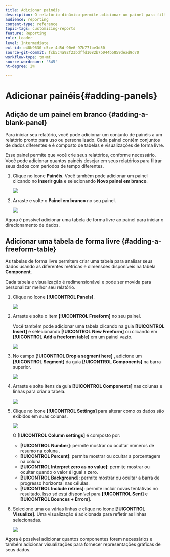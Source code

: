 ```yaml
---
title: Adicionar painéis
description: O relatório dinâmico permite adicionar um painel para filtrar melhor seus dados, dependendo do período escolhido.
audience: reporting
content-type: reference
topic-tags: customizing-reports
feature: Reporting
role: Leader
level: Intermediate
exl-id: e48b9630-c5ce-4d5d-90e6-97b77fbe3d50
source-git-commit: fcb5c4a92f23bdffd1082b7b044b5859dead9d70
workflow-type: tm+mt
source-wordcount: '345'
ht-degree: 2%

---
```


# Adicionar painéis{#adding-panels}

## Adição de um painel em branco {#adding-a-blank-panel}

Para iniciar seu relatório, você pode adicionar um conjunto de painéis a um relatório pronto para uso ou personalizado. Cada painel contém conjuntos de dados diferentes e é composto de tabelas e visualizações de forma livre.

Esse painel permite que você crie seus relatórios, conforme necessário. Você pode adicionar quantos painéis desejar em seus relatórios para filtrar seus dados com períodos de tempo diferentes.

1. Clique no ícone **Painéis**. Você também pode adicionar um painel clicando no **Inserir guia** e selecionando **Novo painel em branco**.

   ![](assets/dynamic_report_panel_1.png)

1. Arraste e solte o **Painel em branco** no seu painel.

   ![](assets/dynamic_report_panel.png)

Agora é possível adicionar uma tabela de forma livre ao painel para iniciar o direcionamento de dados.

## Adicionar uma tabela de forma livre {#adding-a-freeform-table}

As tabelas de forma livre permitem criar uma tabela para analisar seus dados usando as diferentes métricas e dimensões disponíveis na tabela **Component**.

Cada tabela e visualização é redimensionável e pode ser movida para personalizar melhor seu relatório.

1. Clique no ícone **[!UICONTROL Panels]**.

   ![](assets/dynamic_report_panel_1.png)

1. Arraste e solte o item **[!UICONTROL Freeform]** no seu painel.

   Você também pode adicionar uma tabela clicando na guia **[!UICONTROL Insert]** e selecionando **[!UICONTROL New Freeform]** ou clicando em **[!UICONTROL Add a freeform table]** em um painel vazio.

   ![](assets/dynamic_report_panel_2.png)

1. No campo **[!UICONTROL Drop a segment here]** , adicione um **[!UICONTROL Segment]** da guia **[!UICONTROL Components]** na barra superior.

   ![](assets/dynamic_report_panel_3.png)

1. Arraste e solte itens da guia **[!UICONTROL Components]** nas colunas e linhas para criar a tabela.

   ![](assets/dynamic_report_freeform_3.png)

1. Clique no ícone **[!UICONTROL Settings]** para alterar como os dados são exibidos em suas colunas.

   ![](assets/dynamic_report_freeform_4.png)

   O **[!UICONTROL Column settings]** é composto por:

   * **[!UICONTROL Number]**: permite mostrar ou ocultar números de resumo na coluna .
   * **[!UICONTROL Percent]**: permite mostrar ou ocultar a porcentagem na coluna.
   * **[!UICONTROL Interpret zero as no value]**: permite mostrar ou ocultar quando o valor é igual a zero.
   * **[!UICONTROL Background]**: permite mostrar ou ocultar a barra de progresso horizontal nas células.
   * **[!UICONTROL Include retries]**: permite incluir novas tentativas no resultado. Isso só está disponível para **[!UICONTROL Sent]** e **[!UICONTROL Bounces + Errors]**.

1. Selecione uma ou várias linhas e clique no ícone **[!UICONTROL Visualize]**. Uma visualização é adicionada para refletir as linhas selecionadas.

   ![](assets/dynamic_report_freeform_5.png)

Agora é possível adicionar quantos componentes forem necessários e também adicionar visualizações para fornecer representações gráficas de seus dados.
